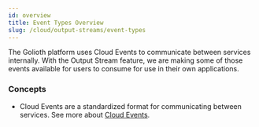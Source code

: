 ```yaml
---
id: overview
title: Event Types Overview
slug: /cloud/output-streams/event-types
---
```


The Golioth platform uses Cloud Events to communicate between services internally. With the Output Stream feature, we are making some of those events available for users to consume for use in their own applications.

### Concepts

- Cloud Events are a standardized format for communicating between services. See more about [Cloud Events](https://cloudevents.io/).
